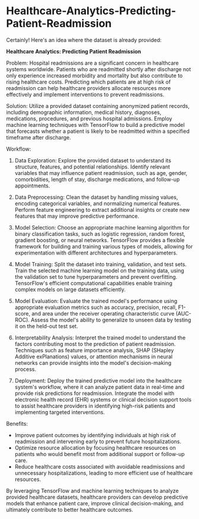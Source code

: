 # Healthcare-Analytics-Predicting-Patient-Readmission
Certainly! Here's an idea where the dataset is already provided:

**Healthcare Analytics: Predicting Patient Readmission**

Problem:
Hospital readmissions are a significant concern in healthcare systems worldwide. Patients who are readmitted shortly after discharge not only experience increased morbidity and mortality but also contribute to rising healthcare costs. Predicting which patients are at high risk of readmission can help healthcare providers allocate resources more effectively and implement interventions to prevent readmissions.

Solution:
Utilize a provided dataset containing anonymized patient records, including demographic information, medical history, diagnoses, medications, procedures, and previous hospital admissions. Employ machine learning techniques with TensorFlow to build a predictive model that forecasts whether a patient is likely to be readmitted within a specified timeframe after discharge.

Workflow:

1. Data Exploration: Explore the provided dataset to understand its structure, features, and potential relationships. Identify relevant variables that may influence patient readmission, such as age, gender, comorbidities, length of stay, discharge medications, and follow-up appointments.

2. Data Preprocessing: Clean the dataset by handling missing values, encoding categorical variables, and normalizing numerical features. Perform feature engineering to extract additional insights or create new features that may improve predictive performance.

3. Model Selection: Choose an appropriate machine learning algorithm for binary classification tasks, such as logistic regression, random forest, gradient boosting, or neural networks. TensorFlow provides a flexible framework for building and training various types of models, allowing for experimentation with different architectures and hyperparameters.

4. Model Training: Split the dataset into training, validation, and test sets. Train the selected machine learning model on the training data, using the validation set to tune hyperparameters and prevent overfitting. TensorFlow's efficient computational capabilities enable training complex models on large datasets efficiently.

5. Model Evaluation: Evaluate the trained model's performance using appropriate evaluation metrics such as accuracy, precision, recall, F1-score, and area under the receiver operating characteristic curve (AUC-ROC). Assess the model's ability to generalize to unseen data by testing it on the held-out test set.

6. Interpretability Analysis: Interpret the trained model to understand the factors contributing most to the prediction of patient readmission. Techniques such as feature importance analysis, SHAP (SHapley Additive exPlanations) values, or attention mechanisms in neural networks can provide insights into the model's decision-making process.

7. Deployment: Deploy the trained predictive model into the healthcare system's workflow, where it can analyze patient data in real-time and provide risk predictions for readmission. Integrate the model with electronic health record (EHR) systems or clinical decision support tools to assist healthcare providers in identifying high-risk patients and implementing targeted interventions.

Benefits:
- Improve patient outcomes by identifying individuals at high risk of readmission and intervening early to prevent future hospitalizations.
- Optimize resource allocation by focusing healthcare resources on patients who would benefit most from additional support or follow-up care.
- Reduce healthcare costs associated with avoidable readmissions and unnecessary hospitalizations, leading to more efficient use of healthcare resources.

By leveraging TensorFlow and machine learning techniques to analyze provided healthcare datasets, healthcare providers can develop predictive models that enhance patient care, improve clinical decision-making, and ultimately contribute to better healthcare outcomes.
